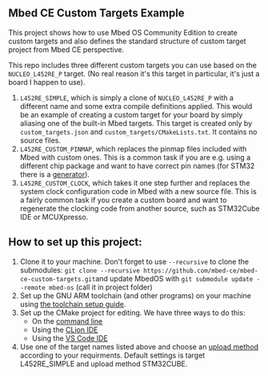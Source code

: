 ## Mbed CE Custom Targets Example

This project shows how to use Mbed OS Community Edition to create custom targets and also defines the standard structure of custom target project from Mbed CE perspective.

This repo includes three different custom targets you can use based on the `NUCLEO_L452RE_P` target.  (No real reason it's this target in particular, it's just a board I happen to use).

1. `L452RE_SIMPLE`, which is simply a clone of `NUCLEO_L452RE_P` with a different name and some extra compile definitions applied.  This would be an example of creating a custom target for your board by simply aliasing one of the built-in Mbed targets.  This target is created only by `custom_targets.json` and `custom_targets/CMakeLists.txt`.  It contains no source files.
2. `L452RE_CUSTOM_PINMAP`, which replaces the pinmap files included with Mbed with custom ones.  This is a common task if you are e.g. using a different chip package and want to have correct pin names (for STM32 there is a [generator](https://github.com/mbed-ce/mbed-os/tree/master/targets/TARGET_STM#board-specific-files-pinmap)).
3. `L452RE_CUSTOM_CLOCK`, which takes it one step further and replaces the system clock configuration code in Mbed with a new source file.  This is a fairly common task if you create a custom board and want to regenerate the clocking code from another source, such as STM32Cube IDE or MCUXpresso.

## How to set up this project:

1. Clone it to your machine.  Don't forget to use `--recursive` to clone the submodules: `git clone --recursive https://github.com/mbed-ce/mbed-ce-custom-targets.git`and update MbedOS with `git submodule update --remote mbed-os` (call it in project folder)
2. Set up the GNU ARM toolchain (and other programs) on your machine using [the toolchain setup guide](https://github.com/mbed-ce/mbed-os/wiki/Toolchain-Setup-Guide).
3. Set up the CMake project for editing. We have three ways to do this:
    - On the [command line](https://github.com/mbed-ce/mbed-os/wiki/Project-Setup:-Command-Line)
    - Using the [CLion IDE](https://github.com/mbed-ce/mbed-os/wiki/Project-Setup:-CLion)
    - Using the [VS Code IDE](https://github.com/mbed-ce/mbed-os/wiki/Project-Setup:-VS-Code)
4. Use one of the target names listed above and choose an [upload method](https://github.com/mbed-ce/mbed-os/wiki/Upload-Methods) according to your requirments. Default settings is target L452RE_SIMPLE and upload method STM32CUBE.
   
